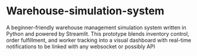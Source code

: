 # Warehouse-simulation-system
A beginner-friendly warehouse management simulation system written in Python and powered by Streamlit. This prototype blends inventory control, order fulfillment, and worker tracking into a visual dashboard with real-time notifications to be linked with any websocket or possibly API
